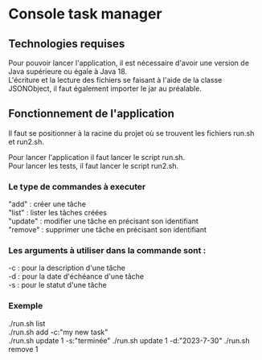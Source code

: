 # Console task manager

## Technologies requises 
Pour pouvoir lancer l'application, il est nécessaire d'avoir une version de Java supérieure ou égale à Java 18.  
L'écriture et la lecture des fichiers se faisant à l'aide de la classe JSONObject, il faut également importer le jar au préalable. 

## Fonctionnement de l'application 
Il faut se positionner à la racine du projet où se trouvent les fichiers run.sh et run2.sh.  

Pour lancer l'application il faut lancer le script run.sh.  
Pour lancer les tests, il faut lancer le script run2.sh.

### Le type de commandes à executer 
"add" : créer une tâche  
"list" : lister les tâches créées  
"update" : modifier une tâche en précisant son identifiant  
"remove" : supprimer une tâche en précisant son identifiant 


### Les arguments à utiliser dans la commande sont : 
-c : pour la description d'une tâche  
-d : pour la date d'échéance d'une tâche  
-s : pour le statut d'une tâche  

### Exemple 
./run.sh list  
./run.sh add -c:"my new task"  
./run.sh update 1 -s:"terminée"
./run.sh update 1 -d:"2023-7-30"
./run.sh remove 1

